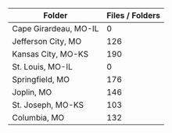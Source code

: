 | Folder                |   Files / Folders |
|-----------------------|-------------------|
| Cape Girardeau, MO-IL |                 0 |
| Jefferson City, MO    |               126 |
| Kansas City, MO-KS    |               190 |
| St. Louis, MO-IL      |                 0 |
| Springfield, MO       |               176 |
| Joplin, MO            |               146 |
| St. Joseph, MO-KS     |               103 |
| Columbia, MO          |               132 |